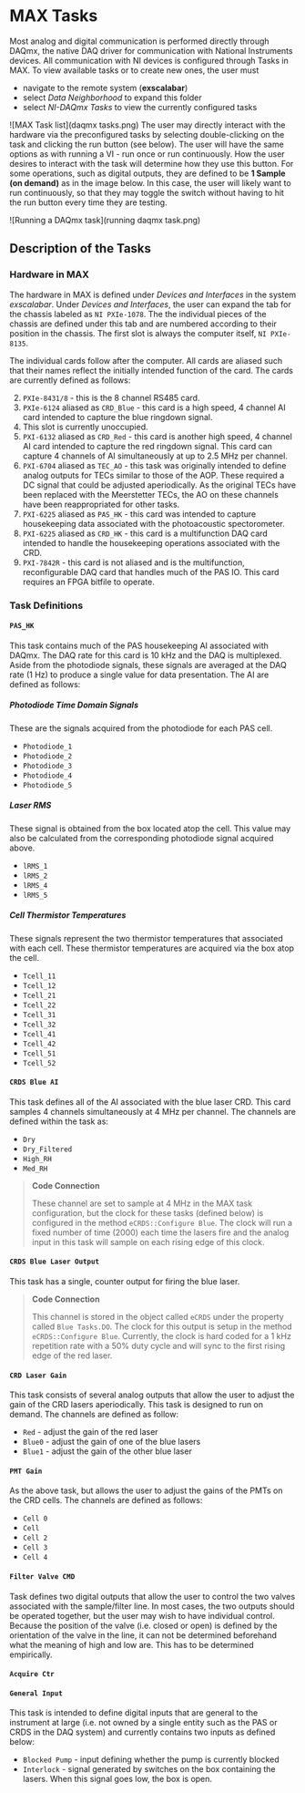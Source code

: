 # MAX Tasks
Most analog and digital communication is performed directly through DAQmx, the native DAQ driver for communication with National Instruments devices.  All communication with NI devices is configured through Tasks in MAX.  To view available tasks or to create new ones, the user must

* navigate to the remote system (**exscalabar**)
* select *Data Neighborhood* to expand this folder 
* select *NI-DAQmx Tasks* to view the currently configured tasks

![MAX Task list](daqmx tasks.png)
The user may directly interact with the hardware via the preconfigured tasks by selecting double-clicking on the task and clicking the run button (see below).  The user will have the same options as with running a VI - run once or run continuously.  How the user desires to interact with the task will determine how they use this button.  For some operations, such as digital outputs, they are defined to be **1 Sample (on demand)** as in the image below.  In this case, the user will likely want to run continuously, so that they may toggle the switch without having to hit the run button every time they are testing.

![Running a DAQmx task](running daqmx task.png)

## Description of the Tasks

### Hardware in MAX

The hardware in MAX is defined under *Devices and Interfaces* in the system *exscalabar*.  Under *Devices and Interfaces*, the user can expand the tab for the chassis labeled as ``NI PXIe-1078``.  The the individual pieces of the chassis are defined under this tab and are numbered according to their position in the chassis.  The first slot is always the computer itself, ``NI PXIe-8135``. 

The individual cards follow after the computer.  All cards are aliased such that their names reflect the initially intended function of the card.   The cards are currently defined as follows:

2. ``PXIe-8431/8`` - this is the 8 channel RS485 card.
3. ``PXIe-6124``  aliased as ``CRD_Blue`` - this card is a high speed, 4 channel AI card intended to capture the blue ringdown signal.
4. This slot is currently unoccupied.
5. ``PXI-6132`` aliased as ``CRD_Red`` - this card is another high speed, 4 channel AI card intended to capture the red ringdown signal.  This card can capture 4 channels of AI simultaneously at up to 2.5 MHz per channel.
6. ``PXI-6704`` aliased as ``TEC_AO`` - this task was originally intended to define analog outputs for TECs similar to those of the AOP.  These required a DC signal that could be adjusted aperiodically.  As the original TECs have been replaced with the Meerstetter TECs, the AO on these channels have been reappropriated for other tasks.
7. ``PXI-6225`` aliased as ``PAS_HK`` - this card was intended to capture housekeeping data associated with the photoacoustic spectorometer.
8. ``PXI-6225`` aliased as ``CRD_HK`` - this card is a multifunction DAQ card intended to handle the housekeeping operations associated with the CRD.
9. ``PXI-7842R`` - this card is not aliased and is the multifunction, reconfigurable DAQ card that handles much of the PAS IO.  This card requires an FPGA bitfile to operate.

### Task Definitions

#### ``PAS_HK``

This task contains much of the PAS housekeeping AI associated with DAQmx.  The DAQ rate for this card is 10 kHz and the DAQ is multiplexed.  Aside from the photodiode signals, these signals are averaged at the DAQ rate (1 Hz) to produce a single value for data presentation. The AI are defined as follows:

##### Photodiode Time Domain Signals

These are the signals acquired from the photodiode for each PAS cell.

* ``Photodiode_1`` 
* ``Photodiode_2``
* ``Photodiode_3``
* ``Photodiode_4``
* ``Photodiode_5``

##### Laser RMS

These signal is obtained from the box located atop the cell.  This value may also be calculated from the corresponding photodiode signal acquired above.

* ``lRMS_1``
* ``lRMS_2``
* ``lRMS_4``
* ``lRMS_5``

##### Cell Thermistor Temperatures

These signals represent the two thermistor temperatures that associated with each cell.  These thermistor temperatures are acquired via the box atop the cell.

* ``Tcell_11``
* ``Tcell_12``
* ``Tcell_21``
* ``Tcell_22``
* ``Tcell_31``
* ``Tcell_32``
* ``Tcell_41``
* ``Tcell_42``
* ``Tcell_51``
* ``Tcell_52``


#### ``CRDS Blue AI``

This task defines all of the AI associated with the blue laser CRD.  This card samples 4 channels simultaneously at 4 MHz per channel.  The channels are defined within the task as:

* ``Dry``
* ``Dry_Filtered``
* ``High_RH``
* ``Med_RH``

> **Code Connection**
>
> These channel are set to sample at 4 MHz in the MAX task configuration, but the clock for these tasks (defined below) is configured in the method ``eCRDS::Configure Blue``.  The clock will run a fixed number of time (2000) each time the lasers fire and the analog input in this task will sample on each rising edge of this clock.

#### ``CRDS Blue Laser Output``

This task has a single, counter output for firing the blue laser. 

> **Code Connection**
> 
> This channel is stored in the object called ``eCRDS`` under the property called ``Blue Tasks.DO``.  The clock for this output is setup in the method ``eCRDS::Configure Blue``.  Currently, the clock is hard coded for a 1 kHz repetition rate with a 50% duty cycle and will sync to the first rising edge of the red laser.

#### ``CRD Laser Gain``

This task consists of several analog outputs that allow the user to adjust the gain of the CRD lasers aperiodically.  This task is designed to run on demand.  The channels are defined as follow:

* ``Red`` - adjust the gain of the red laser
* ``Blue0`` - adjust the gain of one of the blue lasers
* ``Blue1`` - adjust the gain of the other blue laser

#### ``PMT Gain``

As the above task, but allows the user to adjust the gains of the PMTs on the CRD cells.  The channels are defined as follows:

* ``Cell 0``
* ``Cell ``
* ``Cell 2``
* ``Cell 3``
* ``Cell 4``

#### ``Filter Valve CMD``

Task defines two digital outputs that allow the user to control the two valves associated with the sample/filter line.  In most cases, the two outputs should be operated together, but the user may wish to have individual control.  Because the position of the valve (i.e. closed or open) is defined by the orientation of the valve in the line, it can not be determined beforehand what the meaning of high and low are.  This has to be determined empirically.

#### ``Acquire Ctr``

#### ``General Input``

This task is intended to define digital inputs that are general to the instrument at large (i.e. not owned by a single entity such as the PAS or CRDS in the DAQ system) and currently contains two inputs as defined below:

* ``Blocked Pump`` - input defining whether the pump is currently blocked
* ``Interlock`` - signal generated by switches on the box containing the lasers.  When this signal goes low, the box is open.





